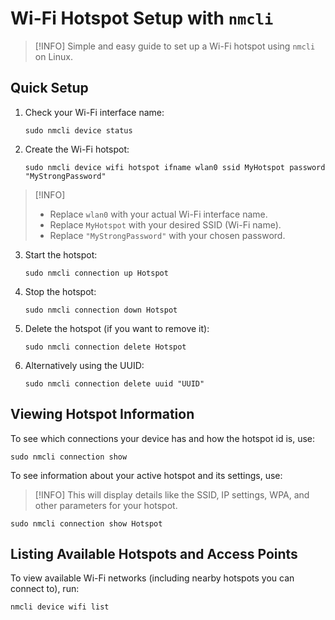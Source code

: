 # Wi-Fi Hotspot Setup with `nmcli`

> [!INFO]
> Simple and easy guide to set up a Wi-Fi hotspot using `nmcli` on Linux.

## Quick Setup

1. Check your Wi-Fi interface name:

   ```shell
   sudo nmcli device status
   ```

2. Create the Wi-Fi hotspot:

   ```shell
   sudo nmcli device wifi hotspot ifname wlan0 ssid MyHotspot password "MyStrongPassword"
   ```

> [!INFO]
>
> - Replace `wlan0` with your actual Wi-Fi interface name.
> - Replace `MyHotspot` with your desired SSID (Wi-Fi name).
> - Replace `"MyStrongPassword"` with your chosen password.

3. Start the hotspot:

   ```shell
   sudo nmcli connection up Hotspot
   ```

4. Stop the hotspot:

   ```shell
   sudo nmcli connection down Hotspot
   ```

5. Delete the hotspot (if you want to remove it):

   ```shell
   sudo nmcli connection delete Hotspot
   ```

6. Alternatively using the UUID:

   ```shell
   sudo nmcli connection delete uuid "UUID"
   ```

## Viewing Hotspot Information

To see which connections your device has and how the hotspot id is, use:

```shell
sudo nmcli connection show
```

To see information about your active hotspot and its settings, use:

> [!INFO]
> This will display details like the SSID, IP settings, WPA, and other parameters for your hotspot.

```shell
sudo nmcli connection show Hotspot
```

## Listing Available Hotspots and Access Points

To view available Wi-Fi networks (including nearby hotspots you can connect to), run:

```shell
nmcli device wifi list
```
